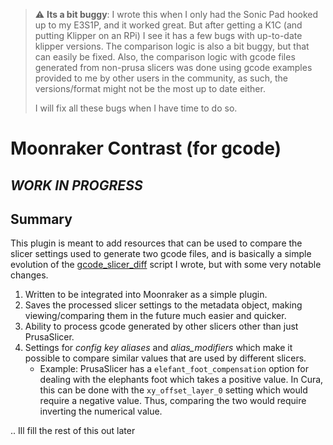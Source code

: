 > :warning: **Its a bit buggy**: I wrote this when I only had the Sonic Pad hooked up to my E3S1P, and it worked great. But after getting a K1C (and putting Klipper on an RPi) I see it has a few bugs with up-to-date klipper versions. The comparison logic is also a bit buggy, but that can easily be fixed. Also, the comparison logic with gcode files generated from non-prusa slicers was done using gcode examples provided to me by other users in the community, as such, the versions/format might not be the most up to date either.
>
> I will fix all these bugs when I have time to do so.


# Moonraker Contrast (for gcode)

## _WORK IN PROGRESS_

## Summary
This plugin is meant to add resources that can be used to compare the slicer settings used to generate two gcode files, and is basically a simple evolution of the [gcode_slicer_diff](https://github.com/jhyland87/gcode_slicer_diff) script I wrote, but with some very notable changes.

1. Written to be integrated into Moonraker as a simple plugin.
2. Saves the processed slicer settings to the metadata object, making viewing/comparing them in the future much easier and quicker.
3. Ability to process gcode generated by other slicers other than just PrusaSlicer.
4. Settings for  _config key aliases_ and _alias_modifiers_ which make it possible to compare similar values that are used by different slicers.
	- Example: PrusaSlicer has a `elefant_foot_compensation` option for dealing with the elephants foot which takes a positive value. In Cura, this can be done with the `xy_offset_layer_0` setting which would require a negative value. Thus, comparing the two would require inverting the numerical value.




.. Ill fill the rest of this out later
